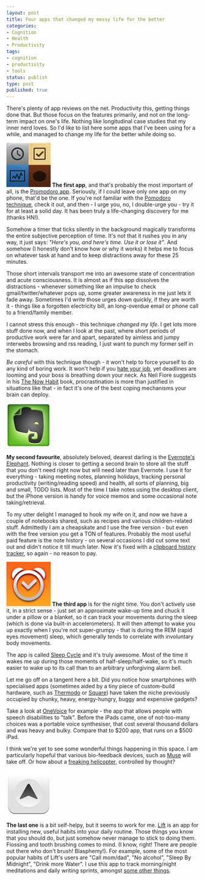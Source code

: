 ```yaml
---
layout: post
title: Four apps that changed my messy life for the better
categories:
- Cognition
- Health
- Productivity
tags:
- cognition
- productivity
- tools
status: publish
type: post
published: true
---
```

There's plenty of app reviews on the net. Productivity this, getting things done that. But those focus on the features primarily, and not on the long-term impact on one's life. Nothing like longitudinal case studies that my inner nerd loves. So I'd like to list here some apps that I've been using for a while, and managed to change my life for the better while doing so. 

<a href="https://itunes.apple.com/us/app/promodoro-best-pomodoro-technique/id359028017" alt="Promodoro app"><img class="left" src="/assets/img/mza_7285697889577414772.png" /></a>
**The first app**, and that's probably the most important of all, is the [Promodoro app](https://itunes.apple.com/us/app/promodoro-best-pomodoro-technique/id359028017 "Pomodoro app"). Seriously, if I could leave only one app on my phone, that'd be the one. If you're not familiar with the [Pomodoro technique](http://www.pomodorotechnique.com "Pomodoro technique"), check it out, and then - I urge you, no, I double-urge you - try it for at least a solid day. It has been truly a life-changing discovery for me (thanks HN!). 

Somehow a timer that ticks silently in the background magically transforms the entire subjective perception of time. It's not that it rushes you in any way, it just says: *"Here's you, and here's time. Use it or lose it"*. And somehow (I honestly don't know how or why it works) it helps me to focus on whatever task at hand and to keep distractions away for these 25 minutes.

Those short intervals transport me into an awesome state of concentration and acute consciousness. It is almost as if this app dissolves the distractions - whenever something like an impulse to check gmail/twitter/whatever pops up, some greater awareness in me just lets it fade away. Sometimes I'd write those urges down quickly, if they are worth it - things like a forgotten electricity bill, an long-overdue email or phone call to a friend/family member.

I cannot stress this enough - this technique *changed my life*. I get lots more stuff done now, and when I look at the past, where short periods of productive work were far and apart, separated by aimless and jumpy interwebs browsing and rss reading, I just want to punch my former self in the stomach.

*Be careful* with this technique though - it won't help to force yourself to do any kind of boring work. It won't help if you <a href="{% post_url 2012-09-05-why-i-quit-my-job %}">hate your job</a>, yet deadlines are looming and your boss is breathing down your neck. As Neil Fiore suggests in his <a title="The Now Habit" href="http://amzn.to/NnIYaW">The Now Habit</a> book, procrastination is more than justified in situations like that - in fact it's one of the best coping mechanisms your brain can deploy.

<a href="https://itunes.apple.com/au/app/evernote/id281796108"><img class="left" src="/assets/img/47e8a-Evernote-Icon-256.jpg"/></a>

**My second favourite**, absolutely beloved, dearest darling is the [Evernote's Elephant](https://itunes.apple.com/au/app/evernote/id281796108 "Evernote"). Nothing is closer to getting a second brain to store all the stuff that you don't need right now but will need later than Evernote. I use it for everything - taking meeting notes, planning holidays, tracking personal productivity (writing/reading speed) and health, all sorts of planning, big and small, TODO lists. Most of the time I take notes using the desktop client, but the iPhone version is handy for voice memos and some occasional note taking/retrieval.

To my utter delight I managed to hook my wife on it, and now we have a couple of notebooks shared, such as recipes and various children-related stuff. Admittedly I am a cheapskate and I use the free version - but even with the free version you get a TON of features. Probably the most useful paid feature is the note history - on several occasions I did cut some text out and didn't notice it till much later. Now it's fixed with a [clipboard history tracker](http://jumpcut.sourceforge.net/ "Jumpcut"), so again - no reason to pay.

<a href=""><img class="left" src="/assets/img/e61730ee75f4bf2eee1542b31fd1019e.png"/></a>
**The third app** is for the night time. You don't actively use it, in a strict sense - just set an approximate wake-up time and chuck it under a pillow or a blanket, so it can track your movements during the sleep (which is done via built-in accelerometers). It will then attempt to wake you up exactly when I you're not super-grumpy - that is during the REM (rapid eyes movement) sleep, which generally tends to correlate with involuntary body movements.

The app is called [Sleep Cycle](https://itunes.apple.com/au/app/sleep-cycle-alarm-clock/id320606217 "Sleep Cycle app") and it's truly awesome. Most of the time it wakes me up during those moments of half-sleep/half-wake, so it's much easier to wake up to its call than to an arbitrary unforgiving alarm bell.

Let me go off on a tangent here a bit. Did you notice how smartphones with specialised apps (sometimes aided by a tiny piece of custom-build hardware, such as [Thermodo](http://www.kickstarter.com/projects/robocat/thermodo-the-tiny-thermometer-for-mobile-devices "Kickstarter campaign for Thermodo app") or [Square](https://squareup.com/ "Square")) have taken the niche previously occupied by chunky, heavy, energy-hungry, buggy and expensive gadgets?

Take a look at [OneVoice](http://nathanbarry.com/how-i-made-19000-on-the-app-store-while-learning-to-code/) for example - the app that allows people with speech disabilities to "talk". Before the iPads came, one of not-too-many choices was a portable voice synthesiser, that cost several thousand dollars and was heavy and bulky. Compare that to $200 app, that runs on a $500 iPad.

I think we're yet to see some wonderful things happening in this space. I am particularly hopeful that various bio-feedback devices, such as [Muse](http://www.interaxon.ca/muse/index.php "Muse EEG wearable headband") will take off. Or how about a [freaking helicopter](http://www.sciencedaily.com/releases/2013/06/130605090259.htm "EEG controlled helicopter"), controlled by thought?

<a href="http://lift.do"><img class="left" src="/assets/img/url-1.png"/></a>

**The last one** is a bit self-helpy, but it seems to work for me. [Lift](http://lift.do "Lift app") is an app for installing new, useful habits into your daily routine. Those things you know that you should do, but just somehow never manage to stick to doing them. Flossing and tooth brushing comes to mind. (I know, right! There are people out there who don't brush! Blasphemy!). For example, some of the most popular habits of Lift's users are "Call mom/dad", "No alcohol", "Sleep By Midnight", "Drink more Water". 
I use this app to track morning/night meditations and daily writing sprints, amongst [some other things](http://lift.do/users/bc41fd7ca31da4b81a06 "My Lift Habits").
